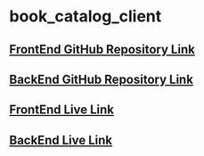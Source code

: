 # book_catalog_client

## [FrontEnd GitHub Repository Link](https://github.com/SunjidaAkter/book_catalog_client)

## [BackEnd GitHub Repository Link](https://github.com/SunjidaAkter/book_catalog_server)

## [FrontEnd Live Link](https://book-catalog-43d00.web.app)

## [BackEnd Live Link](https://book-catalog-server-pi.vercel.app)
